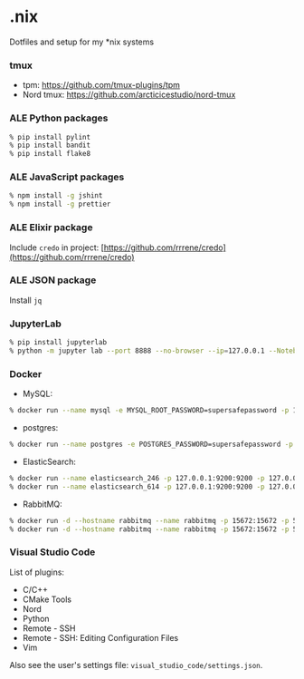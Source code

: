 # .nix

Dotfiles and setup for my *nix systems


### tmux

- tpm: https://github.com/tmux-plugins/tpm
- Nord tmux: https://github.com/arcticicestudio/nord-tmux

### ALE Python packages

```zsh
% pip install pylint
% pip install bandit
% pip install flake8
```

### ALE JavaScript packages

```zsh
% npm install -g jshint
% npm install -g prettier
```

### ALE Elixir package

Include `credo` in project: [https://github.com/rrrene/credo](https://github.com/rrrene/credo)

### ALE JSON package

Install `jq`

### JupyterLab

```zsh
% pip install jupyterlab
% python -m jupyter lab --port 8888 --no-browser --ip=127.0.0.1 --NotebookApp.token='supersafetoken'
```

### Docker

- MySQL:
```zsh
% docker run --name mysql -e MYSQL_ROOT_PASSWORD=supersafepassword -p 127.0.0.1:3306:3306 -d mysql
```

- postgres:
```zsh
% docker run --name postgres -e POSTGRES_PASSWORD=supersafepassword -p 127.0.0.1:5432:5432 -d postgres:alpine
```

- ElasticSearch:
```zsh
% docker run --name elasticsearch_246 -p 127.0.0.1:9200:9200 -p 127.0.0.1:9300:9300 -e "discovery.type=single-node" elasticsearch:2.4.6-alpine
% docker run --name elasticsearch_614 -p 127.0.0.1:9200:9200 -p 127.0.0.1:9300:9300 -e "discovery.type=single-node" docker.elastic.co/elasticsearch/elasticsearch:6.1.4
```

- RabbitMQ:
```zsh
% docker run -d --hostname rabbitmq --name rabbitmq -p 15672:15672 -p 5672:5672 rabbitmq:3-management-alpine
% docker run -d --hostname rabbitmq --name rabbitmq -p 15672:15672 -p 5672:5672 -e RABBITMQ_DEFAULT_USER=user -e RABBITMQ_DEFAULT_PASS=supersafepassword rabbitmq:3-management-alpine

```

### Visual Studio Code

List of plugins:
- C/C++
- CMake Tools
- Nord
- Python
- Remote - SSH
- Remote - SSH: Editing Configuration Files
- Vim

Also see the user's settings file: `visual_studio_code/settings.json`.
